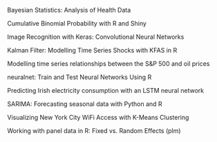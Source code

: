 Bayesian Statistics: Analysis of Health Data

Cumulative Binomial Probability with R and Shiny

Image Recognition with Keras: Convolutional Neural Networks

Kalman Filter: Modelling Time Series Shocks with KFAS in R

Modelling time series relationships between the S&P 500 and oil prices

neuralnet: Train and Test Neural Networks Using R

Predicting Irish electricity consumption with an LSTM neural network

SARIMA: Forecasting seasonal data with Python and R

Visualizing New York City WiFi Access with K-Means Clustering

Working with panel data in R: Fixed vs. Random Effects (plm)
